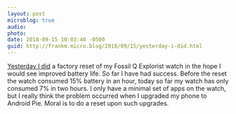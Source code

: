 ```yaml
---
layout: post
microblog: true
audio: 
photo: 
date: 2018-09-15 10:03:40 -0500
guid: http://frankm.micro.blog/2018/09/15/yesterday-i-did.html
---
```

[Yesterday I did](https://frankmcpherson.blog/2018/09/14/ive-factory-reset.html) a factory reset of my Fossil Q Explorist watch in the hope I would see improved battery life. So far I have had success. Before the reset the watch consumed 15% battery in an hour, today so far my watch has only consumed 7% in two hours. I only have a minimal set of apps on the watch, but I really think the problem occurred when I upgraded my phone to Android Pie. Moral is to do a reset upon such upgrades. 
